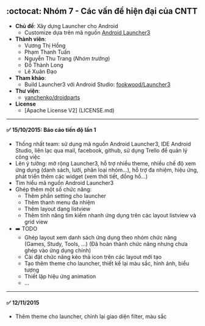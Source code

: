 ## :octocat: Nhóm 7 - Các vấn đề hiện đại của CNTT
* **Chủ đề**: Xây dựng Launcher cho Android
    * Customize dựa trên mã nguồn [Android Launcher3](https://android.googlesource.com/platform/packages/apps/Launcher3)
* **Thành viên**:
	* Vương Thị Hồng
	* Phạm Thanh Tuấn
	* Nguyễn Thu Trang (_Nhóm trưởng_)
	* Đỗ Thành Long
	* Lê Xuân Đạo
* **Tham khảo**: 
	* Build Launcher3 với Android Studio:  [fookwood/Launcher3](https://github.com/fookwood/Launcher3/)
* **Thư viện**: 
	* [yanchenko/droidparts](https://github.com/yanchenko/droidparts)
* **License**
	* [Apache License V2] (LICENSE.md)

---
#### :white_check_mark: 15/10/2015: Báo cáo tiến độ lần 1

   * Thống nhất team: sử dụng mã nguồn Android Launcher3, IDE Android Studio, liên lạc qua mail, facebook, github, sử dụng Trello để quản lý công việc
   * Lên ý tưởng: mở rộng Launcher3, hỗ trợ nhiều theme, nhiều chế độ xem ứng dụng (danh sách, lưới, phân loại nhóm...), hỗ trợ đa nhiệm, hiệu ứng, phát triển thêm các widget (xem thời tiết, đồng hồ...)
   * Tìm hiểu mã nguồn Android Launcher3
   * Ghép thêm một số chức năng:
       * Thêm phần setting cho launcher
       * Thêm thanh menu đa nhiệm
       * Thêm layout dạng listview
       * Thêm tính năng tìm kiếm nhanh ứng dụng trên các layout listview và grid view
   * :arrow_right: TODO
       * Ghép layout xem danh sách ứng dụng theo nhóm chức năng (Games, Study, Tools, ...) 
           (Đã hoàn thành chức năng nhưng chưa ghép vào ứng dụng chính)
       * Cài đặt chức năng kéo thả icon trên các layout mới tạo
       * Tạo thêm theme cho launcher, thiết kế lại màu sắc, hình ảnh, biểu tượng
       * Thiết lập hiệu ứng animation
       * ...

---
#### :white_check_mark: 12/11/2015
   * Thêm theme cho launcher, chỉnh lại giao diện filter, màu sắc
